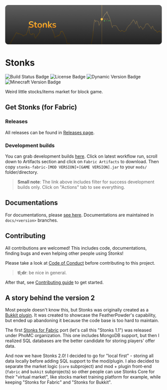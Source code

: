 ![Stonks Banner](docs/banner.png)

# Stonks
![Build Status Badge](https://img.shields.io/github/actions/workflow/status/nahkd123/stonks/gradle.yml)
![License Badge](https://img.shields.io/github/license/nahkd123/stonks)
![Dynamic Version Badge](https://img.shields.io/github/v/release/nahkd123/stonks)
![Minecraft Version Badge](https://img.shields.io/badge/minecraft-1.21_rc1-red)

Weird little stocks/items market for block game.

## Get Stonks (for Fabric)
### Releases
All releases can be found in [Releases page](https://github.com/nahkd123/stonks/releases).

### Development builds
You can grab development builds [here](https://github.com/nahkd123/stonks/actions/workflows/gradle.yml?query=branch:main/1.21.x+is:success). Click on latest workflow run, scroll down to Artifacts section and click on ``Fabric Artifacts`` to download. Then copy ``stonks-fabric-[MOD VERSION]+[GAME VERSION].jar`` to your ``mods/`` folder/directory.

> **Small note**: The link above includes filter for success development builds only. Click on "Actions" tab to see everything.

## Documentations
For documentations, please [see here](https://nahkd123.github.io/stonks/). Documentations are maintained in `docs/<version>` branches.

## Contributing
All contributions are welcomed! This includes code, documentations, finding bugs and even helping other people using Stonks! 

Please take a look at [Code of Conduct](./CODE_OF_CONDUCT.md) before contributing to this project.

> **tl;dr**: be nice in general.

After that, see [Contributing guide](./CONTRIBUTING.md) to get started.

## A story behind the version 2
Most people doesn't know this, but Stonks was originally created as a [Bukkit plugin](https://github.com/MangoPlex/stonks). It was created to showcase the FeatherPowder's capability, but ended up abandoning it because the code base is too hard to maintain.

The first [Stonks for Fabric](https://github.com/phomc/stonks) port (let's call this "Stonks 1.1") was released under PhoMC organization. This one includes MongoDB support, but then I realized SQL databases are the better candidate for storing players' offer data.

And now we have Stonks 2.0! I decided to go for "local first" - storing all data locally before adding SQL support to the mod/plugin. I also decided to separate the market logic (``core`` subproject) and mod + plugin front-end (``fabric`` and ``bukkit`` subprojects) so other people can use Stonks Core for their "virtual market", like stocks market training platform for example, while keeping "Stonks for Fabric" and "Stonks for Bukkit".
